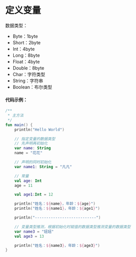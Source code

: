 # 定义变量

数据类型：

- Byte：1byte
- Short：2byte
- Int：4byte
- Long：8byte
- Float：4byte
- Double：8byte
- Char：字符类型
- String：字符串
- Boolean：布尔类型



#### 代码示例：

```kotlin
/**
 * 主方法
 */
fun main() {
    println("Hello World")

    // 指定变量的数据类型
    // 先声明再初始化
    var name: String
    name = "花花"

    // 声明的同时初始化
    var name1: String = "凡凡"

    // 常量
    val age: Int
    age = 11

    val age1:Int = 12

    println("姓名：${name}，年龄：${age}")
    println("姓名：${name1}，年龄：${age1}")

    println("---------------------------")

    // 变量类型推测，根据初始化时赋值的数据类型推测变量的数据类型
    var name3 = "妞妞"
    val age3 = 13

    println("姓名：${name3}，年龄：${age3}")
}
```

